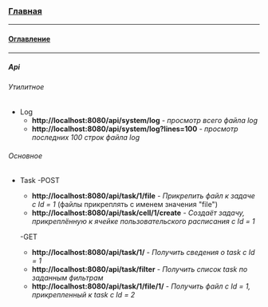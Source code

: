 ### [Главная](../README.md)
***
#### [Оглавление](main.md)
***
##### Api

###### Утилитное

- Log
    - **http://localhost:8080/api/system/log** - *просмотр всего файла log*
    - **http://localhost:8080/api/system/log?lines=100** - *просмотр последних 100 строк файла log*
    
###### Основное
- Task
    -POST
    - **http://localhost:8080/api/task/1/file** - *Прикрепить файл к задаче с Id = 1* (файлы прикреплять с именем значения "file")
    - **http://localhost:8080/api/task/cell/1/create** - *Создаёт задачу, прикреплённую к ячейке пользовательского расписания с Id = 1*
    
    -GET
    - **http://localhost:8080/api/task/1/** - *Получить сведения о task c Id = 1*
    - **http://localhost:8080/api/task/filter** - *Получить список task по заданным фильтрам*
    - **http://localhost:8080/api/task/1/file/1/** - *Получить файл с Id = 1, прикрепленный к task c Id = 2*
    